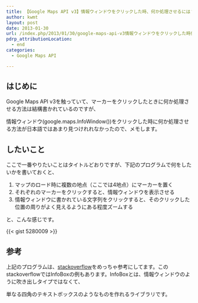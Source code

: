 ```yaml
---
title: 【Google Maps API v3】情報ウィンドウをクリックした時、何か処理させるには？
author: kwmt
layout: post
date: 2013-01-30
url: /index.php/2013/01/30/google-maps-api-v3情報ウィンドウをクリックした時何か/
pdrp_attributionLocation:
  - end
categories:
  - Google Maps API

---
```

## はじめに

Google Maps API v3を触っていて、マーカーをクリックしたときに何か処理させる方法は結構書かれているのですが、
  
情報ウィンドウ(google.maps.InfoWindow())をクリックした時に何か処理させる方法が日本語ではあまり見つけれれなかったので、メモします。 

## したいこと

ここで一番やりたいことはタイトルどおりですが、下記のプログラムで何をしたいかを書いておくと、 

  1. マップのロード時に複数の地点（ここでは4地点）にマーカーを置く
  2. それぞれのマーカーをクリックすると、情報ウィンドウを表示させる
  3. 情報ウィンドウに書かれている文字列をクリックすると、そのクリックした位置の周りがよく見えるようにある程度ズームする

と、こんな感じです。 

{{< gist 5280009 >}}

## 参考

上記のプログラムは、[stackoverflow][1]をめっちゃ参考にしてます。このstackoverflowではInfoBoxの例もあります。InfoBoxとは、情報ウィンドウのように吹き出しタイプではなくて、
  
単なる四角のテキストボックスのようなものを作れるライブラリです。

 [1]: http://stackoverflow.com/questions/12102598/trigger-event-with-infowindow-or-infobox-on-click-google-map-api-v3